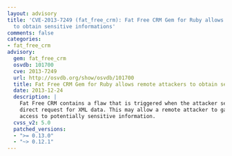 ```yaml
---
layout: advisory
title: 'CVE-2013-7249 (fat_free_crm): Fat Free CRM Gem for Ruby allows remote attackers
  to obtain sensitive informations'
comments: false
categories:
- fat_free_crm
advisory:
  gem: fat_free_crm
  osvdb: 101700
  cve: 2013-7249
  url: http://osvdb.org/show/osvdb/101700
  title: Fat Free CRM Gem for Ruby allows remote attackers to obtain sensitive informations
  date: 2013-12-24
  description: |
    Fat Free CRM contains a flaw that is triggered when the attacker sends a
    direct request for XML data. This may allow a remote attacker to gain
    access to potentially sensitive information.
  cvss_v2: 5.0
  patched_versions:
  - ">= 0.13.0"
  - "~> 0.12.1"
---
```

